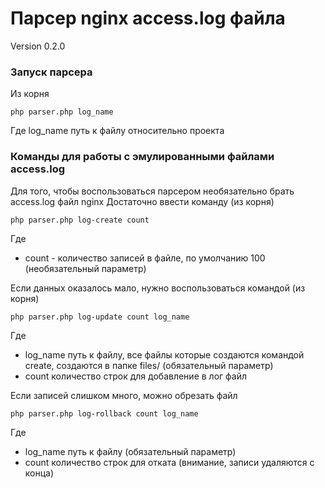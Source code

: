# Парсер nginx access.log файла
Version 0.2.0

### Запуск парсера
Из корня
```
php parser.php log_name
```
Где log_name путь к файлу относительно проекта

### Команды для работы с эмулированными файлами access.log
Для того, чтобы воспользоваться парсером необязательно брать access.log файл nginx
Достаточно ввести команду (из корня)
```
php parser.php log-create count
```
Где 
- count - количество записей в файле, по умолчанию 100 (необязательный параметр)

Если данных оказалось мало, нужно воспользоваться командой (из корня)
```
php parser.php log-update count log_name
```
Где 
- log_name путь к файлу, все файлы которые создаются командой create, создаются в папке files/ (обязательный параметр)
- count количество строк для добавление в лог файл

Если записей слишком много, можно обрезать файл
```
php parser.php log-rollback count log_name
```
Где 
- log_name путь к файлу (обязательный параметр)
- count количество строк для отката (внимание, записи удаляются с конца)

